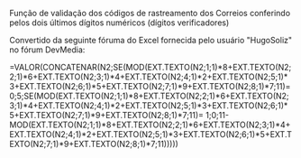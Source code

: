 Função de validação dos códigos de rastreamento dos Correios conferindo pelos dois últimos dígitos numéricos (dígitos verificadores)

Convertido da seguinte fóruma do Excel fornecida pelo usuário "HugoSoliz" no fórum DevMedia:

=VALOR(CONCATENAR(N2;SE(MOD(EXT.TEXTO(N2;1;1)*8+EXT.TEXTO(N2;2;1)*6+EXT.TEXTO(N2;3;1)*4+EXT.TEXTO(N2;4;1)*2+EXT.TEXTO(N2;5;1)*3+EXT.TEXTO(N2;6;1)*5+EXT.TEXTO(N2;7;1)*9+EXT.TEXTO(N2;8;1)*7;11)=0;5;SE(MOD(EXT.TEXTO(N2;1;1)*8+EXT.TEXTO(N2;2;1)*6+EXT.TEXTO(N2;3;1)*4+EXT.TEXTO(N2;4;1)*2+EXT.TEXTO(N2;5;1)*3+EXT.TEXTO(N2;6;1)*5+EXT.TEXTO(N2;7;1)*9+EXT.TEXTO(N2;8;1)*7;11)= 1;0;11-MOD(EXT.TEXTO(N2;1;1)*8+EXT.TEXTO(N2;2;1)*6+EXT.TEXTO(N2;3;1)*4+EXT.TEXTO(N2;4;1)*2+EXT.TEXTO(N2;5;1)*3+EXT.TEXTO(N2;6;1)*5+EXT.TEXTO(N2;7;1)*9+EXT.TEXTO(N2;8;1)*7;11)))))
